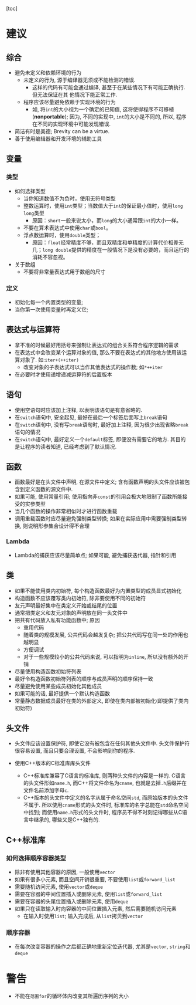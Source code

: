 [toc]

# 建议

## 综合

* 避免未定义和依赖环境的行为
  * 未定义的行为, 源于编译器无须或不能检测的错误.
      * 这样的代码有可能会通过编译, 甚至于在某些情况下有可能正确执行. 但无法保证在其	他情况下能正常工作.
  * 程序应该尽量避免依赖于实现环境的行为
      * 如, 将`int`的大小视为一个确定的已知值, 这将使得程序不可移植(**nonportable**); 因为, 不同的实现中, `int`的大小是不同的, 所以, 程序在不同的实现环境中可能发现错误.
* 简洁有时是美德; Brevity can be a virtue.
* 善于使用编辑器和开发环境的辅助工具
## 变量

### 类型

* 如何选择类型
  * 当你知道数值不为负时，使用无符号类型
  * 整数运算时，使用`int`类型；当数值大于`int`的保证最小值时，使用`long long`类型
      * 原因：`short`一般来说太小，而`long`的大小通常跟`int`的大小一样。
  * 不要在算术表达式中使用`char`或`bool`。
  * 浮点数运算时，使用`double`类型；
      * 原因：`float`经常精度不够，而且双精度和单精度的计算代价相差无几；`long double`提供的精度在一般情况下是没有必要的，而且运行的消耗不容忽视。
* 关于数组
  * 不要将非常量表达式用于数组的尺寸
### 定义
* 初始化每一个内置类型的变量;
* 当你第一次使用变量时再定义它;

## 表达式与运算符

* 拿不准的时候最好用括号来强制让表达式的组合关系符合程序逻辑的需求
* 在表达式中会改变某个运算对象的值, 那么不要在表达式的其他地方使用该运算对象了. 如:`iter+(++iter)`
  * 改变对象的子表达式可以当作其他表达式的操作数; 如`*++iter`
* 在必要时才使用递增递减运算符的后置版本

## 语句

* 使用空语句时应该加上注释, 以表明该语句是有意省略的.
* 在`switch`语句中, 安全起见, 最好在最后一个标签后面写上`break`语句
* 在`switch`语句中, 没有写`break`语句时, 最好加上注释, 因为很少出现省略`break`语句的情况
* 在`switch`语句中, 最好定义一个`default`标签, 即便没有需要它的地方. 其目的是让程序的读者知道, 已经考虑到了默认情况.

## 函数

* 函数最好是在头文件中声明, 在源文件中定义; 含有函数声明的头文件应该被包含到定义函数的源文件中.
* 如果可能, 使用常量引用; 使用指向非`const`的引用会极大地限制了函数所能接受的实参类型
* 当几个函数的操作非常相似时才进行函数重载
* 调用重载函数时应尽量避免强制类型转换; 如果在实际应用中需要强制类型转换, 则说明形参集合设计得不合理

### Lambda

* Lambda的捕获应该尽量简单点; 如果可能, 避免捕获迭代器, 指针和引用

## 类

* 如果不能使用类内初始符, 每个构造函数最好为内置类型的成员显式初始化
* 构造函数不应该覆写类内初始符, 除非要使用不同的初始符
* 友元声明最好集中在类定义开始或结尾的位置
* 通常把类定义和友元对象的声明放在同一头文件中
* 把共有代码放入私有功能函数中; 原因
  * 重用代码
  * 随着类的规模发展, 公共代码会越发复杂; 把公共代码写在同一处的作用也越明显
  * 方便调试
  * 对于一些规模较小的公共代码来说, 可以指明为`inline`, 所以没有额外的开销
* 尽量使用构造函数初始符列表
* 最好令构造函数初始符列表的顺序与成员声明的顺序保持一致
* 尽量避免使用某些成员初始化其他成员
* 如果可能的话, 最好提供一个默认构造函数
* 常量静态数据成员最好在类的外部定义, 即使在类内部被初始化(即提供了类内初始符)

## 头文件

* 头文件应该设置保护符, 即使它没有被包含在任何其他头文件中. 头文件保护符很容易设置, 而且只要合理设置, 不会影响到你的程序.

* 使用C++版本的C标准库库头文件
  * C++标准库兼容了C语言的标准库, 则两种头文件的内容是一样的. C语言的头文件形如`name.h`, 而C++将文件命名为`cname`, 也就是去掉`.h`后缀并在文件名前添加字母`c`.
  * C++版本的头文件中定义的名字从属于命名空间`std`, 而原始版本的头文件不属于. 所以使用`cname`形式的头文件时, 标准库的名字总能在`std`命名空间中找到; 而使用`name.h`形式的头文件时, 程序员不得不时刻记得哪些从C语言中继承的, 哪些又是C++独有的.

## C++标准库

### 如何选择顺序容器类型

* 除非有使用其他容器的原因, 一般使用`vector`
* 如果有很多小元素, 而且空间开销很重要, 不要使用`list`或`forward_list`
* 需要随机访问元素, 使用`vector`或`deque`
* 需要在容器的中间位置插入或删除元素, 使用`list`或`forward_list`
* 需要在容器的头尾位置插入或删除元素, 使用`deque`
* 如果只在读取输入时向容器的中间位置插入元素, 然后需要随机访问元素
    * 在输入时使用`list`; 输入完成后, 从`list`拷贝到`vector`

### 顺序容器

* 在每次改变容器的操作之后都正确地重新定位迭代器, 尤其是`vector`, `string`和`deque`

# 警告

* 不能在`范围for`的循环体内改变其所遍历序列的大小